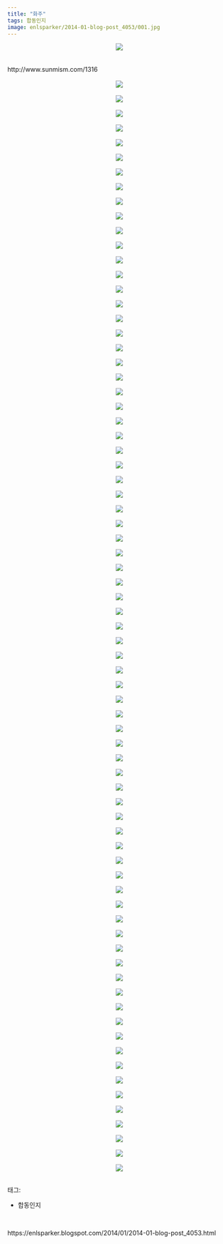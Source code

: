 ```yaml
---
title: "화주"
tags: 합동인지
image: enlsparker/2014-01-blog-post_4053/001.jpg
---
```

<div class="article">
<div class="post-body entry-content" id="post-body-1713976851306240515" itemprop="description articleBody">
<div class="separator" style="clear: both; text-align: center;">
<a href="//3.bp.blogspot.com/-ckQ13GnuGyQ/UuKFICzfcVI/AAAAAAAADxs/NnoZuCM9z0w/s1600/_00000a_callin735B15D.jpg" imageanchor="1" style="margin-left: 1em; margin-right: 1em;"><img border="0" src="{{ site.nasurl }}/enlsparker/2014-01-blog-post_4053/_00000a_callin735B15D.jpg"/></a></div>
<br/>
<a name="more"></a><br/>
http://www.sunmism.com/1316<br/>
<br/>
<div class="separator" style="clear: both; text-align: center;">
<a href="//4.bp.blogspot.com/-GNvSLFoH7pU/UuKFHmdkqHI/AAAAAAAADxk/bEe-6aknRUI/s1600/_001_callin735B15D.jpg" imageanchor="1" style="margin-left: 1em; margin-right: 1em;"><img border="0" src="{{ site.nasurl }}/enlsparker/2014-01-blog-post_4053/_001_callin735B15D.jpg"/></a></div>
<br/>
<div class="separator" style="clear: both; text-align: center;">
<a href="//2.bp.blogspot.com/-vgTNO6ofwJQ/UuKFH5-SvCI/AAAAAAAADxo/Uwkc5pHFDwg/s1600/_003_callin735B15D.jpg" imageanchor="1" style="margin-left: 1em; margin-right: 1em;"><img border="0" src="{{ site.nasurl }}/enlsparker/2014-01-blog-post_4053/_003_callin735B15D.jpg"/></a></div>
<br/>
<div class="separator" style="clear: both; text-align: center;">
<a href="//2.bp.blogspot.com/-N4vSorgoaXA/UuKFKgq9WqI/AAAAAAAADx8/bmWCrPREsM8/s1600/_004_callin735B15D.jpg" imageanchor="1" style="margin-left: 1em; margin-right: 1em;"><img border="0" src="{{ site.nasurl }}/enlsparker/2014-01-blog-post_4053/_004_callin735B15D.jpg"/></a></div>
<br/>
<div class="separator" style="clear: both; text-align: center;">
<a href="//4.bp.blogspot.com/-yhZEs4xapVs/UuKFKzxtn5I/AAAAAAAADyA/W_4R_fVmDHM/s1600/_005_callin735B15D.jpg" imageanchor="1" style="margin-left: 1em; margin-right: 1em;"><img border="0" src="{{ site.nasurl }}/enlsparker/2014-01-blog-post_4053/_005_callin735B15D.jpg"/></a></div>
<br/>
<div class="separator" style="clear: both; text-align: center;">
<a href="//4.bp.blogspot.com/-5PKDEyba_Q0/UuKFK-JYsZI/AAAAAAAADyI/yq9IKu-64Co/s1600/_006_callin735B15D.jpg" imageanchor="1" style="margin-left: 1em; margin-right: 1em;"><img border="0" src="{{ site.nasurl }}/enlsparker/2014-01-blog-post_4053/_006_callin735B15D.jpg"/></a></div>
<br/>
<div class="separator" style="clear: both; text-align: center;">
<a href="//2.bp.blogspot.com/-ijAnT0j2BQs/UuKFM71SwVI/AAAAAAAADyU/mqxwiPu9Q6I/s1600/_007_callin735B15D.jpg" imageanchor="1" style="margin-left: 1em; margin-right: 1em;"><img border="0" src="{{ site.nasurl }}/enlsparker/2014-01-blog-post_4053/_007_callin735B15D.jpg"/></a></div>
<br/>
<div class="separator" style="clear: both; text-align: center;">
<a href="//3.bp.blogspot.com/-O__C2Q2UPck/UuKFOC2Z-CI/AAAAAAAADyc/IcFULfAJuwI/s1600/_008_callin735B15D.jpg" imageanchor="1" style="margin-left: 1em; margin-right: 1em;"><img border="0" src="{{ site.nasurl }}/enlsparker/2014-01-blog-post_4053/_008_callin735B15D.jpg"/></a></div>
<br/>
<div class="separator" style="clear: both; text-align: center;">
<a href="//3.bp.blogspot.com/-hBxOEi31j7s/UuKFO4jVtzI/AAAAAAAADyg/grDEjCmz2Hc/s1600/_009_callin735B15D.jpg" imageanchor="1" style="margin-left: 1em; margin-right: 1em;"><img border="0" src="{{ site.nasurl }}/enlsparker/2014-01-blog-post_4053/_009_callin735B15D.jpg"/></a></div>
<br/>
<div class="separator" style="clear: both; text-align: center;">
<a href="//2.bp.blogspot.com/-5snEA5UqZME/UuKFPsJtbKI/AAAAAAAADys/Ao8-mVs_1hM/s1600/_010_callin735B15D.jpg" imageanchor="1" style="margin-left: 1em; margin-right: 1em;"><img border="0" src="{{ site.nasurl }}/enlsparker/2014-01-blog-post_4053/_010_callin735B15D.jpg"/></a></div>
<br/>
<div class="separator" style="clear: both; text-align: center;">
<a href="//3.bp.blogspot.com/-jjfpoieyqb0/UuKFRfQRJ_I/AAAAAAAADy0/v9UYjdjt_oI/s1600/_011_callin735B15D.jpg" imageanchor="1" style="margin-left: 1em; margin-right: 1em;"><img border="0" src="{{ site.nasurl }}/enlsparker/2014-01-blog-post_4053/_011_callin735B15D.jpg"/></a></div>
<br/>
<div class="separator" style="clear: both; text-align: center;">
<a href="//2.bp.blogspot.com/-dHLoywuCcOE/UuKFRyhgohI/AAAAAAAADy8/A9dffEZGN40/s1600/_012_callin735B25D.jpg" imageanchor="1" style="margin-left: 1em; margin-right: 1em;"><img border="0" src="{{ site.nasurl }}/enlsparker/2014-01-blog-post_4053/_012_callin735B25D.jpg"/></a></div>
<br/>
<div class="separator" style="clear: both; text-align: center;">
<a href="//1.bp.blogspot.com/-2vA3fYSASUA/UuKFS2xgKbI/AAAAAAAADzE/er5opsHBMUA/s1600/_013_callin735B15D.jpg" imageanchor="1" style="margin-left: 1em; margin-right: 1em;"><img border="0" src="{{ site.nasurl }}/enlsparker/2014-01-blog-post_4053/_013_callin735B15D.jpg"/></a></div>
<br/>
<div class="separator" style="clear: both; text-align: center;">
<a href="//2.bp.blogspot.com/-WFAAbKBgOLk/UuKFT6Z0KFI/AAAAAAAADzM/mYVcWV38WL4/s1600/_014_callin735B15D.jpg" imageanchor="1" style="margin-left: 1em; margin-right: 1em;"><img border="0" src="{{ site.nasurl }}/enlsparker/2014-01-blog-post_4053/_014_callin735B15D.jpg"/></a></div>
<br/>
<div class="separator" style="clear: both; text-align: center;">
<a href="//2.bp.blogspot.com/-SJR3vBrA-Gc/UuKFVpialBI/AAAAAAAADzU/TNOu-1VIOx4/s1600/_015_callin735B15D.jpg" imageanchor="1" style="margin-left: 1em; margin-right: 1em;"><img border="0" src="{{ site.nasurl }}/enlsparker/2014-01-blog-post_4053/_015_callin735B15D.jpg"/></a></div>
<br/>
<div class="separator" style="clear: both; text-align: center;">
<a href="//2.bp.blogspot.com/-9iTdiBc3HW4/UuKFWCWfCnI/AAAAAAAADzY/nyFJ-Ve--2Y/s1600/_016_callin735B15D.jpg" imageanchor="1" style="margin-left: 1em; margin-right: 1em;"><img border="0" src="{{ site.nasurl }}/enlsparker/2014-01-blog-post_4053/_016_callin735B15D.jpg"/></a></div>
<br/>
<div class="separator" style="clear: both; text-align: center;">
<a href="//1.bp.blogspot.com/-r60FVTHK2pc/UuKFWeTctSI/AAAAAAAADzg/Noa3GijWkbs/s1600/_017_callin735B15D.jpg" imageanchor="1" style="margin-left: 1em; margin-right: 1em;"><img border="0" src="{{ site.nasurl }}/enlsparker/2014-01-blog-post_4053/_017_callin735B15D.jpg"/></a></div>
<br/>
<div class="separator" style="clear: both; text-align: center;">
<a href="//1.bp.blogspot.com/-2KD4UOEKRJc/UuKFXpAYz2I/AAAAAAAADzs/SitHJ3mu3Kg/s1600/_018_callin735B15D.jpg" imageanchor="1" style="margin-left: 1em; margin-right: 1em;"><img border="0" src="{{ site.nasurl }}/enlsparker/2014-01-blog-post_4053/_018_callin735B15D.jpg"/></a></div>
<br/>
<div class="separator" style="clear: both; text-align: center;">
<a href="//4.bp.blogspot.com/-GFBFIAgxWPc/UuKFZcYUBxI/AAAAAAAADz0/7Fz6a0gQhSs/s1600/_019_callin735B25D.jpg" imageanchor="1" style="margin-left: 1em; margin-right: 1em;"><img border="0" src="{{ site.nasurl }}/enlsparker/2014-01-blog-post_4053/_019_callin735B25D.jpg"/></a></div>
<br/>
<div class="separator" style="clear: both; text-align: center;">
<a href="//1.bp.blogspot.com/-0sewQUJshZ4/UuKFZyGhYsI/AAAAAAAADz4/ozsK5YmVybM/s1600/_020_callin735B15D.jpg" imageanchor="1" style="margin-left: 1em; margin-right: 1em;"><img border="0" src="{{ site.nasurl }}/enlsparker/2014-01-blog-post_4053/_020_callin735B15D.jpg"/></a></div>
<br/>
<div class="separator" style="clear: both; text-align: center;">
<a href="//1.bp.blogspot.com/-Q4VTCu1m0sA/UuKFabIimAI/AAAAAAAADz8/LeRRfBfCUw4/s1600/_021_callin735B15D.jpg" imageanchor="1" style="margin-left: 1em; margin-right: 1em;"><img border="0" src="{{ site.nasurl }}/enlsparker/2014-01-blog-post_4053/_021_callin735B15D.jpg"/></a></div>
<br/>
<div class="separator" style="clear: both; text-align: center;">
<a href="//4.bp.blogspot.com/-eyv8vJHXwig/UuKFb3N1wAI/AAAAAAAAD0M/cRzWOZl-MEI/s1600/_022_callin735B15D.jpg" imageanchor="1" style="margin-left: 1em; margin-right: 1em;"><img border="0" src="{{ site.nasurl }}/enlsparker/2014-01-blog-post_4053/_022_callin735B15D.jpg"/></a></div>
<br/>
<div class="separator" style="clear: both; text-align: center;">
<a href="//3.bp.blogspot.com/-tcfcJgTy6Pw/UuKFdrl_tRI/AAAAAAAAD0U/Qtq8MM8uyTk/s1600/_023_callin735B15D.jpg" imageanchor="1" style="margin-left: 1em; margin-right: 1em;"><img border="0" src="{{ site.nasurl }}/enlsparker/2014-01-blog-post_4053/_023_callin735B15D.jpg"/></a></div>
<br/>
<div class="separator" style="clear: both; text-align: center;">
<a href="//4.bp.blogspot.com/-HfBSgA_hiRs/UuKFeEoJT_I/AAAAAAAAD0Y/7JF5_hW6g-o/s1600/_024_callin735B15D.jpg" imageanchor="1" style="margin-left: 1em; margin-right: 1em;"><img border="0" src="{{ site.nasurl }}/enlsparker/2014-01-blog-post_4053/_024_callin735B15D.jpg"/></a></div>
<br/>
<div class="separator" style="clear: both; text-align: center;">
<a href="//1.bp.blogspot.com/-_DvhkxSD_nA/UuKFeusX5HI/AAAAAAAAD0g/SdRb8Cd5fFo/s1600/_025_callin735B15D.jpg" imageanchor="1" style="margin-left: 1em; margin-right: 1em;"><img border="0" src="{{ site.nasurl }}/enlsparker/2014-01-blog-post_4053/_025_callin735B15D.jpg"/></a></div>
<br/>
<div class="separator" style="clear: both; text-align: center;">
<a href="//4.bp.blogspot.com/-qciIgEEbfjU/UuKFhYyOhNI/AAAAAAAAD0s/KNJRp1G58cI/s1600/_026_callin735B15D.jpg" imageanchor="1" style="margin-left: 1em; margin-right: 1em;"><img border="0" src="{{ site.nasurl }}/enlsparker/2014-01-blog-post_4053/_026_callin735B15D.jpg"/></a></div>
<br/>
<div class="separator" style="clear: both; text-align: center;">
<a href="//4.bp.blogspot.com/-BvgvomJ4Hz0/UuKFhU3sTII/AAAAAAAAD0w/rocNU5MR3dk/s1600/_027_callin735B15D.jpg" imageanchor="1" style="margin-left: 1em; margin-right: 1em;"><img border="0" src="{{ site.nasurl }}/enlsparker/2014-01-blog-post_4053/_027_callin735B15D.jpg"/></a></div>
<br/>
<div class="separator" style="clear: both; text-align: center;">
<a href="//2.bp.blogspot.com/-Gyat7JGJsVs/UuKFh-KlFtI/AAAAAAAAD00/SryhgLaWUV0/s1600/_028_callin735B15D.jpg" imageanchor="1" style="margin-left: 1em; margin-right: 1em;"><img border="0" src="{{ site.nasurl }}/enlsparker/2014-01-blog-post_4053/_028_callin735B15D.jpg"/></a></div>
<br/>
<div class="separator" style="clear: both; text-align: center;">
<a href="//1.bp.blogspot.com/-08gHmDGk-JA/UuKFj8f7dRI/AAAAAAAAD1E/pvRjNTyIozk/s1600/_029_callin735B15D.jpg" imageanchor="1" style="margin-left: 1em; margin-right: 1em;"><img border="0" src="{{ site.nasurl }}/enlsparker/2014-01-blog-post_4053/_029_callin735B15D.jpg"/></a></div>
<br/>
<div class="separator" style="clear: both; text-align: center;">
<a href="//1.bp.blogspot.com/-Y3wPYVRxHfk/UuKFkQcxgxI/AAAAAAAAD1I/k8OH3gtC0m0/s1600/_030_callin735B15D.jpg" imageanchor="1" style="margin-left: 1em; margin-right: 1em;"><img border="0" src="{{ site.nasurl }}/enlsparker/2014-01-blog-post_4053/_030_callin735B15D.jpg"/></a></div>
<br/>
<div class="separator" style="clear: both; text-align: center;">
<a href="//1.bp.blogspot.com/-BB_ZA5BKKd4/UuKFkRmeR8I/AAAAAAAAD1Q/w7-AuFRmJlg/s1600/_031_callin735B15D.jpg" imageanchor="1" style="margin-left: 1em; margin-right: 1em;"><img border="0" src="{{ site.nasurl }}/enlsparker/2014-01-blog-post_4053/_031_callin735B15D.jpg"/></a></div>
<br/>
<div class="separator" style="clear: both; text-align: center;">
<a href="//2.bp.blogspot.com/-uH2dFWMLwi0/UuKFldSKGtI/AAAAAAAAD1c/zodOuYfUKrg/s1600/_032_callin735B15D.jpg" imageanchor="1" style="margin-left: 1em; margin-right: 1em;"><img border="0" src="{{ site.nasurl }}/enlsparker/2014-01-blog-post_4053/_032_callin735B15D.jpg"/></a></div>
<br/>
<div class="separator" style="clear: both; text-align: center;">
<a href="//2.bp.blogspot.com/-o2xvnS3UlaI/UuKFnFJqiTI/AAAAAAAAD1k/YE5YyE6pQiA/s1600/_033_callin735B15D.jpg" imageanchor="1" style="margin-left: 1em; margin-right: 1em;"><img border="0" src="{{ site.nasurl }}/enlsparker/2014-01-blog-post_4053/_033_callin735B15D.jpg"/></a></div>
<br/>
<div class="separator" style="clear: both; text-align: center;">
<a href="//3.bp.blogspot.com/-ftAUx9T5Pmw/UuKFoPqsrNI/AAAAAAAAD1s/jZ6WRxgkOMQ/s1600/_034_callin735B15D.jpg" imageanchor="1" style="margin-left: 1em; margin-right: 1em;"><img border="0" src="{{ site.nasurl }}/enlsparker/2014-01-blog-post_4053/_034_callin735B15D.jpg"/></a></div>
<br/>
<div class="separator" style="clear: both; text-align: center;">
<a href="//2.bp.blogspot.com/-McTeMJxIcOE/UuKFo_ZpcvI/AAAAAAAAD10/DB82HAMUurs/s1600/_035_callin735B15D.jpg" imageanchor="1" style="margin-left: 1em; margin-right: 1em;"><img border="0" src="{{ site.nasurl }}/enlsparker/2014-01-blog-post_4053/_035_callin735B15D.jpg"/></a></div>
<br/>
<div class="separator" style="clear: both; text-align: center;">
<a href="//1.bp.blogspot.com/-TPx_hW4jrx8/UuKFpNFBI0I/AAAAAAAAD14/kgHiQIK1-os/s1600/_036_callin735B15D.jpg" imageanchor="1" style="margin-left: 1em; margin-right: 1em;"><img border="0" src="{{ site.nasurl }}/enlsparker/2014-01-blog-post_4053/_036_callin735B15D.jpg"/></a></div>
<br/>
<div class="separator" style="clear: both; text-align: center;">
<a href="//2.bp.blogspot.com/-InNCIK3DZ4g/UuKFp14EA7I/AAAAAAAAD2A/Yc1snnW6nN0/s1600/_037_callin735B15D.jpg" imageanchor="1" style="margin-left: 1em; margin-right: 1em;"><img border="0" src="{{ site.nasurl }}/enlsparker/2014-01-blog-post_4053/_037_callin735B15D.jpg"/></a></div>
<br/>
<div class="separator" style="clear: both; text-align: center;">
<a href="//3.bp.blogspot.com/-668KvtB7qRo/UuKFrS4DkBI/AAAAAAAAD2Y/RkeMRS8I1Ss/s1600/_038_callin735B15D.jpg" imageanchor="1" style="margin-left: 1em; margin-right: 1em;"><img border="0" src="{{ site.nasurl }}/enlsparker/2014-01-blog-post_4053/_038_callin735B15D.jpg"/></a></div>
<br/>
<div class="separator" style="clear: both; text-align: center;">
<a href="//2.bp.blogspot.com/-dwNJ6rG2C4E/UuKFrqiIYuI/AAAAAAAAD2Q/D7-r96QVmcs/s1600/_039_callin735B15D.jpg" imageanchor="1" style="margin-left: 1em; margin-right: 1em;"><img border="0" src="{{ site.nasurl }}/enlsparker/2014-01-blog-post_4053/_039_callin735B15D.jpg"/></a></div>
<br/>
<div class="separator" style="clear: both; text-align: center;">
<a href="//3.bp.blogspot.com/-9RH8qJ6Vl0Y/UuKFrJXsrjI/AAAAAAAAD2M/PK393zzY7qg/s1600/_041_callin735B15D.jpg" imageanchor="1" style="margin-left: 1em; margin-right: 1em;"><img border="0" src="{{ site.nasurl }}/enlsparker/2014-01-blog-post_4053/_041_callin735B15D.jpg"/></a></div>
<br/>
<div class="separator" style="clear: both; text-align: center;">
<a href="//1.bp.blogspot.com/-lMKh5Nmq4BQ/UuKFsNg7NOI/AAAAAAAAD2c/CbjGw5rxp1o/s1600/_042_callin735B15D.jpg" imageanchor="1" style="margin-left: 1em; margin-right: 1em;"><img border="0" src="{{ site.nasurl }}/enlsparker/2014-01-blog-post_4053/_042_callin735B15D.jpg"/></a></div>
<br/>
<div class="separator" style="clear: both; text-align: center;">
<a href="//4.bp.blogspot.com/-dO0-MnM8Jac/UuKFuHrYFCI/AAAAAAAAD2s/RMYWVeQyhIQ/s1600/_043_callin735B15D.jpg" imageanchor="1" style="margin-left: 1em; margin-right: 1em;"><img border="0" src="{{ site.nasurl }}/enlsparker/2014-01-blog-post_4053/_043_callin735B15D.jpg"/></a></div>
<br/>
<div class="separator" style="clear: both; text-align: center;">
<a href="//2.bp.blogspot.com/-ulR-udtcRLc/UuKFvGXhHCI/AAAAAAAAD20/v0-y3hFwEsM/s1600/_044_callin735B15D.jpg" imageanchor="1" style="margin-left: 1em; margin-right: 1em;"><img border="0" src="{{ site.nasurl }}/enlsparker/2014-01-blog-post_4053/_044_callin735B15D.jpg"/></a></div>
<br/>
<div class="separator" style="clear: both; text-align: center;">
<a href="//1.bp.blogspot.com/-YaF1xlqMNK8/UuKFvx2WaAI/AAAAAAAAD24/0_On-_0sHqI/s1600/_045_callin735B15D.jpg" imageanchor="1" style="margin-left: 1em; margin-right: 1em;"><img border="0" src="{{ site.nasurl }}/enlsparker/2014-01-blog-post_4053/_045_callin735B15D.jpg"/></a></div>
<br/>
<div class="separator" style="clear: both; text-align: center;">
<a href="//2.bp.blogspot.com/-DBHIupz294A/UuKFwqkH95I/AAAAAAAAD3E/XAtpydA7vvs/s1600/_046_callin735B15D.jpg" imageanchor="1" style="margin-left: 1em; margin-right: 1em;"><img border="0" src="{{ site.nasurl }}/enlsparker/2014-01-blog-post_4053/_046_callin735B15D.jpg"/></a></div>
<br/>
<div class="separator" style="clear: both; text-align: center;">
<a href="//4.bp.blogspot.com/-LLT7mp09PNE/UuKFx6v5-zI/AAAAAAAAD3M/2xF1jOTOX4g/s1600/_047_callin735B15D.jpg" imageanchor="1" style="margin-left: 1em; margin-right: 1em;"><img border="0" src="{{ site.nasurl }}/enlsparker/2014-01-blog-post_4053/_047_callin735B15D.jpg"/></a></div>
<br/>
<div class="separator" style="clear: both; text-align: center;">
<a href="//4.bp.blogspot.com/-mZhnizQvg9M/UuKFycVfq2I/AAAAAAAAD3Q/t4FeO8O3vsg/s1600/_048_callin735B15D.jpg" imageanchor="1" style="margin-left: 1em; margin-right: 1em;"><img border="0" src="{{ site.nasurl }}/enlsparker/2014-01-blog-post_4053/_048_callin735B15D.jpg"/></a></div>
<br/>
<div class="separator" style="clear: both; text-align: center;">
<a href="//1.bp.blogspot.com/-clS1k7TJ-Hc/UuKFzD5oU2I/AAAAAAAAD3Y/qJuJDHrLaz8/s1600/_049_callin735B15D.jpg" imageanchor="1" style="margin-left: 1em; margin-right: 1em;"><img border="0" src="{{ site.nasurl }}/enlsparker/2014-01-blog-post_4053/_049_callin735B15D.jpg"/></a></div>
<br/>
<div class="separator" style="clear: both; text-align: center;">
<a href="//4.bp.blogspot.com/-IP28HZVbOFE/UuKF0UHJYoI/AAAAAAAAD3k/OCZYWwJkopk/s1600/_050_callin735B15D.jpg" imageanchor="1" style="margin-left: 1em; margin-right: 1em;"><img border="0" src="{{ site.nasurl }}/enlsparker/2014-01-blog-post_4053/_050_callin735B15D.jpg"/></a></div>
<br/>
<div class="separator" style="clear: both; text-align: center;">
<a href="//1.bp.blogspot.com/-IHHHjPdW1bA/UuKF1AVjlDI/AAAAAAAAD3s/ueQvoceoVak/s1600/_051_callin735B15D.jpg" imageanchor="1" style="margin-left: 1em; margin-right: 1em;"><img border="0" src="{{ site.nasurl }}/enlsparker/2014-01-blog-post_4053/_051_callin735B15D.jpg"/></a></div>
<br/>
<div class="separator" style="clear: both; text-align: center;">
<a href="//2.bp.blogspot.com/-qzk4PATvz2g/UuKF19wN1rI/AAAAAAAAD3w/VkwZcg84WO0/s1600/_052_callin735B15D.jpg" imageanchor="1" style="margin-left: 1em; margin-right: 1em;"><img border="0" src="{{ site.nasurl }}/enlsparker/2014-01-blog-post_4053/_052_callin735B15D.jpg"/></a></div>
<br/>
<div class="separator" style="clear: both; text-align: center;">
<a href="//2.bp.blogspot.com/-qTW-t7-yjEk/UuKF2kYaOuI/AAAAAAAAD38/2sn3r9UcZF8/s1600/_053_callin735B15D.jpg" imageanchor="1" style="margin-left: 1em; margin-right: 1em;"><img border="0" src="{{ site.nasurl }}/enlsparker/2014-01-blog-post_4053/_053_callin735B15D.jpg"/></a></div>
<br/>
<div class="separator" style="clear: both; text-align: center;">
<a href="//3.bp.blogspot.com/-rSQ6T_Aqb1c/UuKF4aou1EI/AAAAAAAAD4E/SGwRJxiPxhA/s1600/_054_callin735B15D.jpg" imageanchor="1" style="margin-left: 1em; margin-right: 1em;"><img border="0" src="{{ site.nasurl }}/enlsparker/2014-01-blog-post_4053/_054_callin735B15D.jpg"/></a></div>
<br/>
<div class="separator" style="clear: both; text-align: center;">
<a href="//1.bp.blogspot.com/-QxRL5rFg7ug/UuKF4lIaFUI/AAAAAAAAD4M/gGW0JAV-djg/s1600/_055_callin735B15D.jpg" imageanchor="1" style="margin-left: 1em; margin-right: 1em;"><img border="0" src="{{ site.nasurl }}/enlsparker/2014-01-blog-post_4053/_055_callin735B15D.jpg"/></a></div>
<br/>
<div class="separator" style="clear: both; text-align: center;">
<a href="//2.bp.blogspot.com/-30f1ru4Q6PY/UuKF5PckSQI/AAAAAAAAD4Q/w39K6hlElEA/s1600/_056_callin735B15D.jpg" imageanchor="1" style="margin-left: 1em; margin-right: 1em;"><img border="0" src="{{ site.nasurl }}/enlsparker/2014-01-blog-post_4053/_056_callin735B15D.jpg"/></a></div>
<br/>
<div class="separator" style="clear: both; text-align: center;">
<a href="//2.bp.blogspot.com/-OtTZOe9pHjw/UuKF6Rc0YSI/AAAAAAAAD4c/QvNJkFxKwnQ/s1600/_057_callin735B15D.jpg" imageanchor="1" style="margin-left: 1em; margin-right: 1em;"><img border="0" src="{{ site.nasurl }}/enlsparker/2014-01-blog-post_4053/_057_callin735B15D.jpg"/></a></div>
<br/>
<div class="separator" style="clear: both; text-align: center;">
<a href="//3.bp.blogspot.com/-8DGfZbYaOLw/UuKF8tauNfI/AAAAAAAAD4k/bgOUBky9AqE/s1600/_058_callin735B15D.jpg" imageanchor="1" style="margin-left: 1em; margin-right: 1em;"><img border="0" src="{{ site.nasurl }}/enlsparker/2014-01-blog-post_4053/_058_callin735B15D.jpg"/></a></div>
<br/>
<div class="separator" style="clear: both; text-align: center;">
<a href="//4.bp.blogspot.com/-kYUBIkWo3VY/UuKF8zU4wzI/AAAAAAAAD4o/CkWxAgOCgR0/s1600/_059_callin735B15D.jpg" imageanchor="1" style="margin-left: 1em; margin-right: 1em;"><img border="0" src="{{ site.nasurl }}/enlsparker/2014-01-blog-post_4053/_059_callin735B15D.jpg"/></a></div>
<br/>
<div class="separator" style="clear: both; text-align: center;">
<a href="//2.bp.blogspot.com/-9NNrTCwap1c/UuKF9PQy0OI/AAAAAAAAD4s/NOFMKdWa9WU/s1600/_060_callin735B15D.jpg" imageanchor="1" style="margin-left: 1em; margin-right: 1em;"><img border="0" src="{{ site.nasurl }}/enlsparker/2014-01-blog-post_4053/_060_callin735B15D.jpg"/></a></div>
<br/>
<div class="separator" style="clear: both; text-align: center;">
<a href="//2.bp.blogspot.com/-QrG25w6DgcY/UuKF_gQmOVI/AAAAAAAAD48/fQZkE4XSfcY/s1600/_061_callin735B15D.jpg" imageanchor="1" style="margin-left: 1em; margin-right: 1em;"><img border="0" src="{{ site.nasurl }}/enlsparker/2014-01-blog-post_4053/_061_callin735B15D.jpg"/></a></div>
<br/>
<div class="separator" style="clear: both; text-align: center;">
<a href="//3.bp.blogspot.com/-U4i-aEj5qMg/UuKGAHID6aI/AAAAAAAAD5A/A4SCGQmucQk/s1600/_062_callin735B15D.jpg" imageanchor="1" style="margin-left: 1em; margin-right: 1em;"><img border="0" src="{{ site.nasurl }}/enlsparker/2014-01-blog-post_4053/_062_callin735B15D.jpg"/></a></div>
<br/>
<div class="separator" style="clear: both; text-align: center;">
<a href="//3.bp.blogspot.com/-3nM4fuVv2ZA/UuKGAedOgkI/AAAAAAAAD5I/vcO1QJ5-gLU/s1600/_063_callin735B15D.jpg" imageanchor="1" style="margin-left: 1em; margin-right: 1em;"><img border="0" src="{{ site.nasurl }}/enlsparker/2014-01-blog-post_4053/_063_callin735B15D.jpg"/></a></div>
<br/>
<div class="separator" style="clear: both; text-align: center;">
<a href="//1.bp.blogspot.com/-na67kjuCPxg/UuKGCAj6daI/AAAAAAAAD5U/83DsXEcL21o/s1600/_064_callin735B15D.jpg" imageanchor="1" style="margin-left: 1em; margin-right: 1em;"><img border="0" src="{{ site.nasurl }}/enlsparker/2014-01-blog-post_4053/_064_callin735B15D.jpg"/></a></div>
<br/>
<div class="separator" style="clear: both; text-align: center;">
<a href="//3.bp.blogspot.com/-c8XsduGUmnY/UuKGDo29-MI/AAAAAAAAD5c/tZHmlkJhsXw/s1600/_065_callin735B15D.jpg" imageanchor="1" style="margin-left: 1em; margin-right: 1em;"><img border="0" src="{{ site.nasurl }}/enlsparker/2014-01-blog-post_4053/_065_callin735B15D.jpg"/></a></div>
<br/>
<div class="separator" style="clear: both; text-align: center;">
<a href="//4.bp.blogspot.com/-c8ZBprA-C98/UuKGD_nwQII/AAAAAAAAD5g/CM6E0rKVtsg/s1600/_066_callin735B15D.jpg" imageanchor="1" style="margin-left: 1em; margin-right: 1em;"><img border="0" src="{{ site.nasurl }}/enlsparker/2014-01-blog-post_4053/_066_callin735B15D.jpg"/></a></div>
<br/>
<div class="separator" style="clear: both; text-align: center;">
<a href="//2.bp.blogspot.com/-CtWLW53sW6s/UuKGEsIRzpI/AAAAAAAAD5s/X8cR0fNEZu0/s1600/_067_callin735B15D.jpg" imageanchor="1" style="margin-left: 1em; margin-right: 1em;"><img border="0" src="{{ site.nasurl }}/enlsparker/2014-01-blog-post_4053/_067_callin735B15D.jpg"/></a></div>
<br/>
<div class="separator" style="clear: both; text-align: center;">
<a href="//1.bp.blogspot.com/-BMH_NP_Pdxc/UuKGHA2eplI/AAAAAAAAD50/Q0SkLzvX8bo/s1600/_068_callin735B15D.jpg" imageanchor="1" style="margin-left: 1em; margin-right: 1em;"><img border="0" src="{{ site.nasurl }}/enlsparker/2014-01-blog-post_4053/_068_callin735B15D.jpg"/></a></div>
<br/>
<div class="separator" style="clear: both; text-align: center;">
<a href="//3.bp.blogspot.com/-NlitQixhEPI/UuKGHEaDCMI/AAAAAAAAD54/5K86sTvwV6s/s1600/_069_callin735B15D.jpg" imageanchor="1" style="margin-left: 1em; margin-right: 1em;"><img border="0" src="{{ site.nasurl }}/enlsparker/2014-01-blog-post_4053/_069_callin735B15D.jpg"/></a></div>
<br/>
<div class="separator" style="clear: both; text-align: center;">
<a href="//4.bp.blogspot.com/-5ftBEJxd3yU/UuKGHrf2DXI/AAAAAAAAD58/U8QMCsDUPxI/s1600/_070_callin735B15D.jpg" imageanchor="1" style="margin-left: 1em; margin-right: 1em;"><img border="0" src="{{ site.nasurl }}/enlsparker/2014-01-blog-post_4053/_070_callin735B15D.jpg"/></a></div>
<br/>
<div class="separator" style="clear: both; text-align: center;">
<a href="//3.bp.blogspot.com/-hX6bfto0oBE/UuKGJj8B79I/AAAAAAAAD6Q/0vIzLFhku6Y/s1600/_071_callin735B15D.jpg" imageanchor="1" style="margin-left: 1em; margin-right: 1em;"><img border="0" src="{{ site.nasurl }}/enlsparker/2014-01-blog-post_4053/_071_callin735B15D.jpg"/></a></div>
<br/>
<div class="separator" style="clear: both; text-align: center;">
<a href="//1.bp.blogspot.com/-oxTvCHn4DBo/UuKGJm7u27I/AAAAAAAAD6M/vIzYcNEQZPI/s1600/_072_callin735B15D.jpg" imageanchor="1" style="margin-left: 1em; margin-right: 1em;"><img border="0" src="{{ site.nasurl }}/enlsparker/2014-01-blog-post_4053/_072_callin735B15D.jpg"/></a></div>
<br/>
<div class="separator" style="clear: both; text-align: center;">
<a href="//3.bp.blogspot.com/-BRsCZZDqpz8/UuKGKNnffeI/AAAAAAAAD6U/KlwPeJVnGoI/s1600/_073_callin735B15D.jpg" imageanchor="1" style="margin-left: 1em; margin-right: 1em;"><img border="0" src="{{ site.nasurl }}/enlsparker/2014-01-blog-post_4053/_073_callin735B15D.jpg"/></a></div>
<br/>
<div class="separator" style="clear: both; text-align: center;">
<a href="//4.bp.blogspot.com/-Smd1sG0LNTQ/UuKGL0GbecI/AAAAAAAAD6o/7tkbZZTv3cY/s1600/_074_callin735B15D.jpg" imageanchor="1" style="margin-left: 1em; margin-right: 1em;"><img border="0" src="{{ site.nasurl }}/enlsparker/2014-01-blog-post_4053/_074_callin735B15D.jpg"/></a></div>
<br/>
<div class="separator" style="clear: both; text-align: center;">
<a href="//1.bp.blogspot.com/-GOHPviE180U/UuKGL1QfTEI/AAAAAAAAD6s/LDxoH7Bhh54/s1600/_075_callin735B15D.jpg" imageanchor="1" style="margin-left: 1em; margin-right: 1em;"><img border="0" src="{{ site.nasurl }}/enlsparker/2014-01-blog-post_4053/_075_callin735B15D.jpg"/></a></div>
<br/>
<div class="separator" style="clear: both; text-align: center;">
<a href="//4.bp.blogspot.com/-1B5WJMNFX2E/UuKGLiHXQtI/AAAAAAAAD6k/DONhA9_rRwg/s1600/_076_callin735B15D.jpg" imageanchor="1" style="margin-left: 1em; margin-right: 1em;"><img border="0" src="{{ site.nasurl }}/enlsparker/2014-01-blog-post_4053/_076_callin735B15D.jpg"/></a></div>
<br/>
<div class="separator" style="clear: both; text-align: center;">
<a href="//3.bp.blogspot.com/-kuza-yB7PL8/UuKGNC3sXiI/AAAAAAAAD68/i42mCMrlmZc/s1600/_999_callin735B15D.jpg" imageanchor="1" style="margin-left: 1em; margin-right: 1em;"><img border="0" src="{{ site.nasurl }}/enlsparker/2014-01-blog-post_4053/_999_callin735B15D.jpg"/></a></div>
<br/>
<div style="clear: both;"></div>
</div></div><div class="tagTrail">
<p>태그: </p>
<ul>
<li>합동인지</li>
</ul>
</div>
<br/>
<p id="refer">https://enlsparker.blogspot.com/2014/01/2014-01-blog-post_4053.html</p>
<br/>
